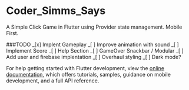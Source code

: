 # Coder_Simms_Says

A Simple Click Game in Flutter using Provider state management. Mobile First.

###TODO
_[x] Implent Gameplay
_[ ] Improve animation with sound
_[ ] Implement Score
_[ ] Help Section
_[ ] GameOver Snackbar / Modular
_[ ] Add user and firebase implentation
_[ ] Overhaul styling
_[ ] Dark mode?

For help getting started with Flutter development, view the
[online documentation](https://docs.flutter.dev/), which offers tutorials,
samples, guidance on mobile development, and a full API reference.
